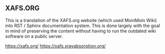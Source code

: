 
## XAFS.ORG

This is a translation of the XAFS.org website (which used MoinMoin Wiki)
into RST / Sphinx documentation system.  This is done largely with the goal
in mind of preserving the content without having to run the outdated wiki
software on a public server.


https://xafs.org/
https://xafs.xrayabsorption.org/
